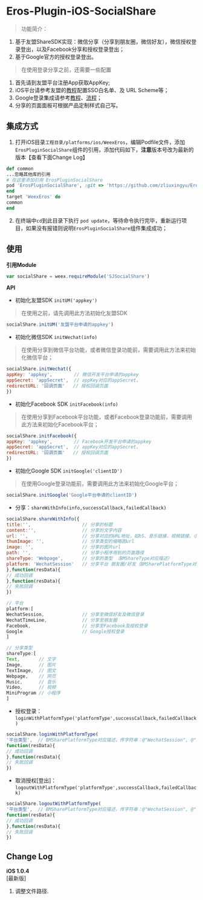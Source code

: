# Eros-Plugin-iOS-SocialShare

> 功能简介：
1. 基于友盟ShareSDK实现：微信分享（分享到朋友圈，微信好友），微信授权登录登出，以及Facebook分享和授权登录登出；
2. 基于Google官方的授权登录登出。 

> 在使用登录分享之前，还需要一些配置 <br>
1. 首先请到友盟平台注册App获取AppKey; <br>
2. iOS平台请参考友盟的[教程](https://developer.umeng.com/docs/66632/detail/66825)配置SSO白名单、及 URL Scheme等；<br>
3. Google登录集成请参考[教程](https://developers.google.com/identity/sign-in/ios/start-integrating)、[流程](https://www.jianshu.com/p/3251468ba0a1)；<br>
4. 分享的页面面板可根据产品定制样式自己写。


## 集成方式

1. 打开iOS目录`工程目录/platforms/ios/WeexEros`，编辑Podfile文件，添加`ErosPluginSocialShare`组件的引用，添加代码如下，**注意**版本号改为最新的版本【查看下面Change Log】

```ruby
def common
...忽略其他库的引用
# 在这里添加引用 ErosPluginSocialShare
pod 'ErosPluginSocialShare', :git => 'https://github.com/zliuxingyu/Eros-Plugin-iOS-SocialShare.git', :tag => '版本'
end
target 'WeexEros' do
common
end
```

2. 在终端中`cd`到此目录下执行 `pod update`，等待命令执行完毕，重新运行项目，如果没有报错则说明`ErosPluginSocialShare`组件集成成功；

## 使用

**引用Module**

```js
var socialShare = weex.requireModule('SJSocialShare')
```

**API**

* 初始化友盟SDK `initUM('appkey')` 

> 在使用之前，请先调用此方法初始化友盟SDK

```js
socialShare.initUM('友盟平台申请的appkey')
```

* 初始化微信SDK `initWechat(info)`

> 在使用分享到微信平台功能，或者微信登录功能前，需要调用此方法来初始化微信平台；

```js
socialShare.initWechat({
appKey: 'appkey',        // 微信开发平台申请的appkey
appSecret: 'appSecret',  // appKey对应的appSecret，
redirectURL: '回调页面'   // 授权回调页面
})
```

* 初始化Facebook SDK `initFacebook(info)`

> 在使用分享到Facebook平台功能，或者Facebook登录功能前，需要调用此方法来初始化Facebook平台；

```js
socialShare.initFacebook({
appKey: 'appkey',        // Facebook开发平台申请的appkey
appSecret: 'appSecret',  // appKey对应的appSecret，
redirectURL: '回调页面'   // 授权回调页面
})
```

* 初始化Google SDK `initGoogle('clientID')`

> 在使用Google登录功能前，需要调用此方法来初始化Google平台；

```js
socialShare.initGoogle('Google平台申请的clientID')
```


* 分享：`shareWithInfo(info,successCallback,failedCallback)`

```js
socialShare.shareWithInfo({
title:'',                   // 分享的标题
content:'',                 // 分享的文字内容
url: '',                    // 分享对应的URL地址，如h5、音乐链接、视频链接、小程序的链接
thumImage: '',              // 分享类型的缩略图url
image: '',                  // 分享的图片url
path: '',                   // 分享小程序用到的页面路径
shareType: 'Webpage',       // 分享的类型 （BMShareType对应描述）
platform: 'WechatSession'   // 分享平台 朋友圈/好友（BMSharePlatformType对应描述，传字符串：@"WechatSession", @"Facebook", @"Google"）
},function(resData){     
// 成功回调
},function(resData){
// 失败回调
})

// 平台
platform:[
WechatSession,              // 分享至微信好友及微信登录
WechatTimeLine,             // 分享至朋友圈
Facebook,                   // 分享至Facebook及授权登录
Google                      // Google授权登录
]

// 分享类型
shareType:[
Text,       // 文字
Image,      // 图片
TextImage,  // 图文
Webpage,    // 网页
Music,      // 音乐
Video,      // 视频
MiniProgram // 小程序
]
```

* 授权登录：`loginWithPlatformType('platformType',successCallback,failedCallback)`

```js
socialShare.loginWithPlatformType(
'平台类型',  // BMSharePlatformType对应描述，传字符串：@"WechatSession", @"Facebook", @"Google"
function(resData){     
// 成功回调
},function(resData){
// 失败回调
})
```

* 取消授权[登出]：`logoutWithPlatformType('platformType',successCallback,failedCallback)`

```js
socialShare.logoutWithPlatformType(
'平台类型',  // BMSharePlatformType对应描述，传字符串：@"WechatSession", @"Facebook", @"Google"
function(resData){     
// 成功回调
},function(resData){
// 失败回调
})
```

## Change Log

**iOS 1.0.4** <br>
[最新版]
1. 调整文件路径.
